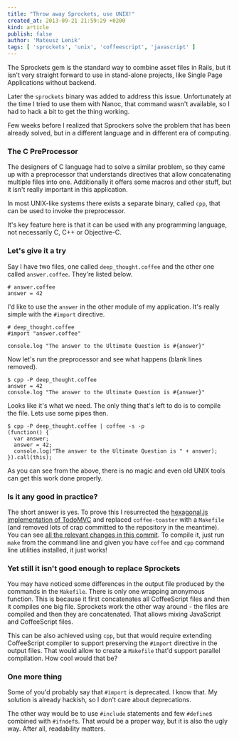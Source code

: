 ```yaml
---
title: "Throw away Sprockets, use UNIX!"
created_at: 2013-09-21 21:59:29 +0200
kind: article
publish: false
author: 'Mateusz Lenik'
tags: [ 'sprockets', 'unix', 'coffeescript', 'javascript' ]
---
```


The Sprockets gem is the standard way to combine asset files in Rails, but it
isn't very straight forward to use in stand-alone projects, like Single Page
Applications without backend.

Later the `sprockets` binary was added to address this issue.
Unfortunately at the time I tried to use them with Nanoc, that command wasn't
available, so I had to hack a bit to get the thing working.

Few weeks before I realized that Sprockers solve the problem that has been
already solved, but in a different language and in different era of computing.

<!-- more -->

### The C PreProcessor

The designers of C language had to solve a similar problem, so they came up
with a preprocessor that understands directives that allow concatenating
multiple files into one. Additionally it offers some macros and other stuff,
but it isn't really important in this application.

In most UNIX-like systems there exists a separate binary, called `cpp`, that
can be used to invoke the preprocessor.

It's key feature here is that it can be used with any programming language, not
necessarily C, C++ or Objective-C.

### Let's give it a try

Say I have two files, one called `deep_thought.coffee` and the other one called
`answer.coffee`. They're listed below.

    # answer.coffee
    answer = 42

I'd like to use the `answer` in the other module of my application. It's really
simple with the `#import` directive.

    # deep_thought.coffee
    #import "answer.coffee"

    console.log "The answer to the Ultimate Question is #{answer}"

Now let's run the preprocessor and see what happens (blank lines removed).

    $ cpp -P deep_thought.coffee
    answer = 42
    console.log "The answer to the Ultimate Question is #{answer}"

Looks like it's what we need. The only thing that's left to do is to compile
the file. Lets use some pipes then.

    $ cpp -P deep_thought.coffee | coffee -s -p
    (function() {
      var answer;
      answer = 42;
      console.log("The answer to the Ultimate Question is " + answer);
    }).call(this);

As you can see from the above, there is no magic and even old UNIX tools can
get this work done properly.

### Is it any good in practice?

The short answer is yes. To prove this I resurrected the [hexagonal.js
implementation of TodoMVC](https://github.com/hexagonaljs/todomvc) and replaced
`coffee-toaster` with a `Makefile` (and removed lots of crap committed to the
repository in the meantime). You can see [all the relevant changes in this
commit](https://github.com/mlen/todomvc/commit/69c3c8495f3c07d40bbeb46ab5a4460ce61a1eb2).
To compile it, just run `make` from the command line and given you have
`coffee` and `cpp` command line utilities installed, it just works!

### Yet still it isn't good enough to replace Sprockets

You may have noticed some differences in the output file produced by the
commands in the `Makefile`. There is only one wrapping anonymous function. This
is because it first concatenates all CoffeeScript files and then it compiles
one big file. Sprockets work the other way around - the files are compiled and
then they are concatenated. That allows mixing JavaScript and CoffeeScript
files.

This can be also achieved using `cpp`, but that would require extending
CoffeeScript compiler to support preserving the `#import` directive in the
output files. That would allow to create a `Makefile` that'd support parallel
compilation. How cool would that be?

### One more thing

Some of you'd probably say that `#import` is deprecated. I know that. My
solution is already hackish, so I don't care about deprecations.

The other way would be to use `#include` statements and few `#define`s combined
with `#ifndef`s. That would be a proper way, but it is also the ugly way. After
all, readability matters.
